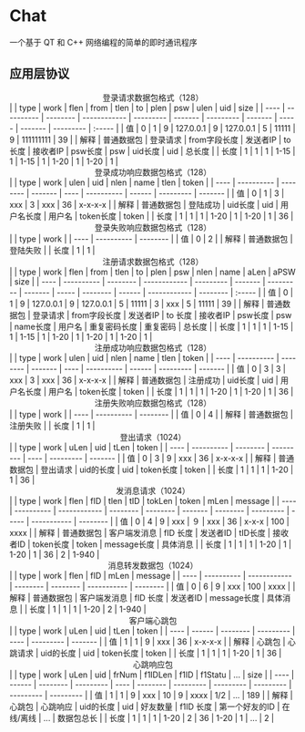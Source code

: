 # Chat

一个基于 QT 和 C++ 网络编程的简单的即时通讯程序

## 应用层协议 

<center>登录请求数据包格式（128）</center>
|      | type       | work     | flen         | from      | tlen    | to        | plen    | psw   | ulen    | uid       | size   |
| ---- | ---------- | -------- | ------------ | --------- | ------- | --------- | ------- | ----- | ------- | --------- | :----- |
| 值   | 0          | 1        | 9            | 127.0.0.1 | 9       | 127.0.0.1 | 5       | 11111 | 9       | 111111111 | 39     |
| 解释 | 普通数据包 | 登录请求 | from字段长度 | 发送者IP  | to 长度 | 接收者IP  | psw长度 | psw   | uid长度 | uid       | 总长度 |
| 长度 | 1          | 1        | 1            | 1-15      | 1       | 1-15      | 1       | 1-20  | 1       | 1-20      | 1      |

<center>登录成功响应数据包格式（128）</center>
|      | type       | work     | ulen    | uid  | nlen       | name   | tlen      | token   |
| ---- | ---------- | -------- | ------- | ---- | ---------- | ------ | --------- | ------- |
| 值   | 0          | 1        | 3       | xxx  | 3          | xxx    | 36        | x-x-x-x |
| 解释 | 普通数据包 | 登陆成功 | uid长度 | uid  | 用户名长度 | 用户名 | token长度 | token   |
| 长度 | 1          | 1        | 1       | 1-20 | 1          | 1-20   | 1         | 36      |

<center>登录失败响应数据包格式（128）</center>
|      | type       | work     |
| ---- | ---------- | -------- |
| 值   | 0          | 2        |
| 解释 | 普通数据包 | 登陆失败 |
| 长度 | 1          | 1        |

<center>注册请求数据包格式（128）</center>
|      | type       | work     | flen         | from      | tlen    | to        | plen    | psw   | nlen     | name   | aLen         | aPSW     | size   |
| ---- | ---------- | -------- | ------------ | --------- | ------- | --------- | ------- | ----- | -------- | ------ | ------------ | -------- | :----- |
| 值   | 0          | 1        | 9            | 127.0.0.1 | 9       | 127.0.0.1 | 5       | 11111 | 3        | xxx    | 5            | 11111    | 39     |
| 解释 | 普通数据包 | 登录请求 | from字段长度 | 发送者IP  | to 长度 | 接收者IP  | psw长度 | psw   | name长度 | 用户名 | 重复密码长度 | 重复密码 | 总长度 |
| 长度 | 1          | 1        | 1            | 1-15      | 1       | 1-15      | 1       | 1-20  | 1        | 1-20   | 1            | 1-20     | 1      |

<center>注册成功响应数据包格式（128）</center>
|      | type       | work     | ulen    | uid  | nlen       | name   | tlen      | token   |
| ---- | ---------- | -------- | ------- | ---- | ---------- | ------ | --------- | ------- |
| 值   | 0          | 3        | 3       | xxx  | 3          | xxx    | 36        | x-x-x-x |
| 解释 | 普通数据包 | 注册成功 | uid长度 | uid  | 用户名长度 | 用户名 | token长度 | token   |
| 长度 | 1          | 1        | 1       | 1-20 | 1          | 1-20   | 1         | 36      |

<center>注册失败响应数据包格式（128）</center>
|      | type       | work     |
| ---- | ---------- | -------- |
| 值   | 0          | 4        |
| 解释 | 普通数据包 | 注册失败 |
| 长度 | 1          | 1        |

<center>登出请求（1024）</center>
|      | type       | work     | uLen      | uid  | tLen      | token   |
| ---- | ---------- | -------- | --------- | ---- | --------- | ------- |
| 值   | 0          | 3        | 9         | xxx  | 36        | x-x-x-x |
| 解释 | 普通数据包 | 登出请求 | uid的长度 | uid  | token长度 | token   |
| 长度 | 1          | 1        | 1         | 1-20 | 1         | 36      |

<center>发消息请求（1024）</center>
|      | type       | work         | flen     | fID      | tlen    | tID      | tokLen    | token | mLen        | message  |
| ---- | ---------- | ------------ | -------- | -------- | ------- | -------- | --------- | ----- | ----------- | -------- |
| 值   | 0          | 4            | 9        | xxx      | ９      | xxx      | 36        | x-x-x | 100         | xxxx     |
| 解释 | 普通数据包 | 客户端发消息 | fID 长度 | 发送者ID | tID长度 | 接收者ID | token长度 | token | message长度 | 具体消息 |
| 长度 | 1          | 1            | 1        | 1-20     | 1       | 1-20     | 1         | 36    | 2           | 1-940    |

<center>消息转发数据包（1024）</center>
|      | type       | work         | flen     | fID      | mLen        | message  |
| ---- | ---------- | ------------ | -------- | -------- | ----------- | -------- |
| 值   | 0          | 6            | 9        | xxx      | 100         | xxxx     |
| 解释 | 普通数据包 | 客户端发消息 | fID 长度 | 发送者ID | message长度 | 具体消息 |
| 长度 | 1          | 1            | 1        | 1-20     | 2           | 1-940    |

<center>客户端心跳包</center>
|      | type   | work     | uLen      | uid  | tLen      | token   |
| ---- | ------ | -------- | --------- | ---- | --------- | ------- |
| 值   | 1      | 1        | 9         | xxx  | 36        | x-x-x-x |
| 解释 | 心跳包 | 心跳请求 | uid的长度 | uid  | token长度 | token   |
| 长度 | 1      | 1        | 1         | 1-20 | 1         | 36      |

<center>心跳响应包</center>
|      | type   | work     | uLen      | uid  | frNum    | f1IDLen   | f1ID | f1Statu | ... | size |
| ---- | ------ | -------- | --------- | ---- | -------- | --------- | --------- | --------- | --------- | --------- |
| 值   | 1      | 1        | 9         | xxx  | 10       | 9         | xxxx     | 1/2 | ... | 189 |
| 解释 | 心跳包 | 心跳响应 | uid的长度 | uid  | 好友数量 | f1ID 长度 | 第一个好友的ID | 在线/离线 | ... | 数据包总长 |
| 长度 | 1      | 1        | 1         | 1-20 | 2   | 36        | 1-20    | 1   | ... | 2 |